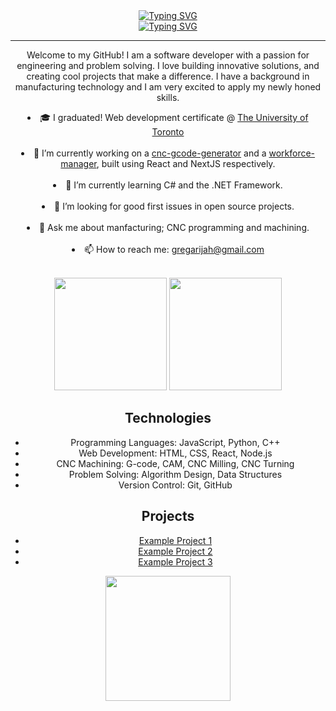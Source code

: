<!DOCTYPE html>
<html>
<head>
  <meta charset="UTF-8">
</head>
<body>
  <header>
  <a href="https://git.io/typing-svg"><img src="https://readme-typing-svg.herokuapp.com?font=Arial&size=30&duration=1000&pause=11000&color=abd200&multiline=true&width=435&height=45&lines=Greg+Arijah" alt="Typing SVG" />
  <br>
  <img src="https://readme-typing-svg.herokuapp.com?font=Arial&duration=1000&pause=3000&color=aedf9c&multiline=false&width=435&height=30&lines=Software+Developer;Builder+of+pretty+kool+things;Toronto%2C+Canada" alt="Typing SVG" /></a>
  <hr>
  <p>
   Welcome to my GitHub! I am a software developer with a passion for engineering and problem solving. I love building innovative solutions, and creating cool projects that make a difference. I have a background in manufacturing technology and I am very excited to apply my newly honed skills.
   </p>
  <li> 🎓 I graduated! Web development certificate @ <a href="https://bootcamp.learn.utoronto.ca/coding/"> The University of Toronto</a> </li>
  <br/><li> 🔭 I’m currently working on a <a href="https://github.com/gregArijah/javatrol">cnc-gcode-generator</a> and a <a href="https://github.com/gregArijah/javatrol">workforce-manager</a>, built using React and NextJS respectively. </li>
 <br/><li>🌱 I’m currently learning C# and the .NET Framework. </li>
 <br/><li>🤔 I’m looking for good first issues in open source projects. </li>
 <br/><li>💬 Ask me about manfacturing; CNC programming and machining. </li>
 <br/><li>📫 How to reach me: <a href="mailto:gregarijah@gmail.com">gregarijah@gmail.com</a> </li>
 <br>
<p>
  <img src="https://github-readme-stats.vercel.app/api/?username=gregArijah&count_private=true&theme=merko&showicons=true" height="180"/>
  <img src="https://github-readme-stats.vercel.app/api/top-langs/?username=gregArijah&langs_count=4&theme=merko" height="180"/>
</p>

 
  
  <h2>Technologies</h2>
  <ul>
    <li>Programming Languages: JavaScript, Python, C++</li>
    <li>Web Development: HTML, CSS, React, Node.js</li>
    <li>CNC Machining: G-code, CAM, CNC Milling, CNC Turning</li>
    <li>Problem Solving: Algorithm Design, Data Structures</li>
    <li>Version Control: Git, GitHub</li>
  </ul>
  
  <h2>Projects</h2>
  <ul>
    <li><a href="https://github.com/example-project-1">Example Project 1</a></li>
    <li><a href="https://github.com/example-project-2">Example Project 2</a></li>
    <li><a href="https://github.com/example-project-3">Example Project 3</a></li>
  </ul>
  
  <img src="https://github-profile-summary-cards.vercel.app/api/cards/profile-details?username=gregArijah&theme=merko" height="200"/>
</body>
</html>
